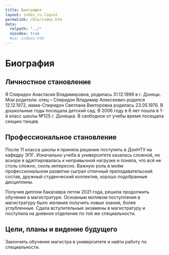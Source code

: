 ```yaml
---
title: Биография
layout: index_ru.liquid
permalink: /bio/index.htm
data:
  relpath: "../"
  noindex: true
  #ua: indexu.htm
---
```

# Биография

## Личностное становление

Я Спиридон Анастасия Владимировна, родилась 31.12.1999 в г. Донецк. Мои родители: отец – Спиридон Владимир Алексеевич родился 12.12.1972, мама-Спиридон Светлана Викторовна родилась 23.05.1976.
В дошкольные годы посещала детский сад. В 2006 году в 6 лет пошла в 1-й класс школы №125 г. Донецка.
В свободное от учебы время посещала секцию танцев.

## Профессиональное становление

После 11 класса школы я приняла решение поступить в ДонНТУ на кафедру ЭПГ. Изначально учеба в университете казалась сложной, но вскоре я адаптировалась к непривычной нагрузке и поняла, что всё не столь сложно, сколь интересно. Важную роль в моём профессиональном развитии сыграл отличный преподавательский состав, дружный студенческий коллектив, хорошо подобранные дисциплины.

Получив диплом бакалавра летом 2021 года, решила продолжить обучение в магистратуре. Основным мотивом поступления в магистратуру было желание получить новые знания, более углубленные. Сдала вступительные экзамены в магистратуру и поступила на дневное отделение по той же специальности.

## Цели, планы и видение будущего

Закончить обучение магистра в университете и найти работу по специальности.
